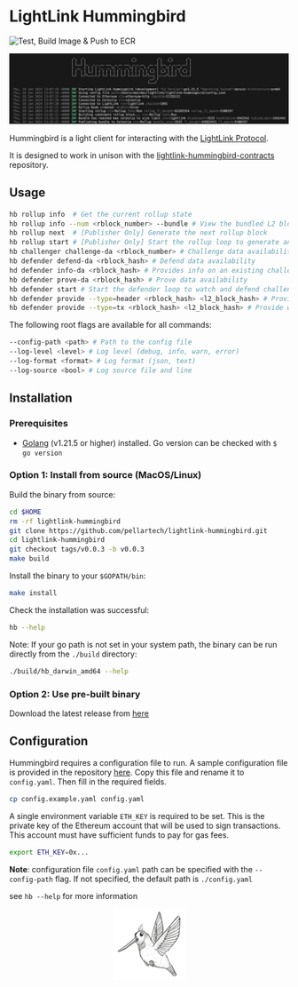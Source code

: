 # LightLink Hummingbird

![Test, Build Image & Push to ECR](https://github.com/pellartech/lightlink-hummingbird/actions/workflows/build_and_publish.yml/badge.svg?branch=main)

![LightLink Hummingbird preview screenshot](<preview.png>)

Hummingbird is a light client for interacting with the [LightLink Protocol](https://lightlink.io).

It is designed to work in unison with the [lightlink-hummingbird-contracts](https://github.com/pellartech/lightlink-hummingbird-contracts) repository.

## Usage

```bash
hb rollup info  # Get the current rollup state
hb rollup info --num <rblock_number> --bundle # View the bundled L2 block hashes in an L1 rblock
hb rollup next  # [Publisher Only] Generate the next rollup block
hb rollup start # [Publisher Only] Start the rollup loop to generate and submit bundles
hb challenger challenge-da <rblock_number> # Challenge data availability
hb defender defend-da <rblock_hash> # Defend data availability
hd defender info-da <rblock_hash> # Provides info on an existing challenge
hb defender prove-da <rblock_hash> # Prove data availability
hb defender start # Start the defender loop to watch and defend challenges
hb defender provide --type=header <rblock_hash> <l2_block_hash> # Provide will download header for the given <l2_block_hash> from Celestia and provide it to Layer 1 ChainOracle
hb defender provide --type=tx <rblock_hash> <l2_block_hash> # Provide will download tx for the given <l2_tx_hash> from Celestia and provide it to Layer 1 ChainOracle
```

The following root flags are available for all commands:

```bash
--config-path <path> # Path to the config file
--log-level <level> # Log level (debug, info, warn, error)
--log-format <format> # Log format (json, text)
--log-source <bool> # Log source file and line
```

## Installation

### Prerequisites

- [Golang](https://go.dev/dl/) (v1.21.5 or higher) installed. Go version can be checked with `$ go version`

### Option 1: Install from source (MacOS/Linux)

Build the binary from source:

```bash
cd $HOME
rm -rf lightlink-hummingbird
git clone https://github.com/pellartech/lightlink-hummingbird.git
cd lightlink-hummingbird
git checkout tags/v0.0.3 -b v0.0.3
make build
```

Install the binary to your `$GOPATH/bin`:


```bash
make install
```

Check the installation was successful:

```bash
hb --help
```

Note: If your go path is not set in your system path, the binary can be run directly from the `./build` directory:

```bash
./build/hb_darwin_amd64 --help
```

### Option 2: Use pre-built binary

Download the latest release from [here](https://github.com/pellartech/lightlink-hummingbird/releases)

## Configuration

Hummingbird requires a configuration file to run. A sample configuration file is provided in the repository [here](config.example.yaml). Copy this file and rename it to `config.yaml`. Then fill in the required fields.

```bash
cp config.example.yaml config.yaml
```

A single environment variable `ETH_KEY` is required to be set. This is the private key of the Ethereum account that will be used to sign transactions. This account must have sufficient funds to pay for gas fees.
  
```bash
export ETH_KEY=0x...
```

**Note**: configuration file `config.yaml` path can be specified with the `--config-path` flag. If not specified, the default path is `./config.yaml`

see `hb --help` for more information

<p align="center">
  <img src="humming.png" style="size:50%" alt="HummingBird">
</p>
